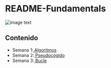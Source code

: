 # README-Fundamentals

![image text](https://uploads-ssl.webflow.com/5eb2f56932c3562feab232e3/5f73550d00249e7e96c9f3de_Logo.png 'corecodeio')

## Contenido

* Semana 1:[ Algoritmos]()  
* Semana 2:[ Pseudocógido]()  
* Semana 3:[ Bucle]()
